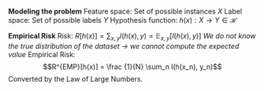 **Modeling the problem**
Feature space: Set of possible instances $X$
Label space: Set of possible labels $Y$ 
Hypothesis function: $h(x):X \rightarrow Y \in \mathscr {H}$ 

**Empirical Risk**
Risk: $R[h(x)] = \sum _{x,y} l(h(x), y) = \mathbb {E}_{x,y} [l(h(x), y)]$ 
*We do not know the true distribution of the dataset $\rightarrow$ we cannot compute the expected value*
Empirical Risk:
$$R^{EMP}[h(x)] = \frac {1}{N} \sum_n l(h(x_n), y_n)$$ Converted by the Law of Large Numbers.
